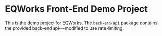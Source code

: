 # EQWorks Front-End Demo Project

This is the demo project for EQWorks. The `back-end-api` package contains the provided back-end api---modified to use
rate-limiting.
